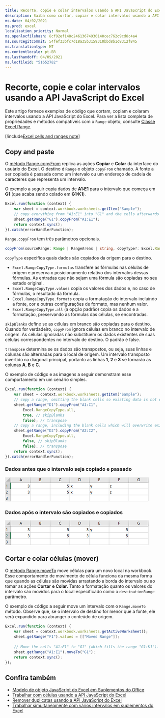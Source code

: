 ```yaml
---
title: Recorte, copie e colar intervalos usando a API JavaScript do Excel
description: Saiba como cortar, copiar e colar intervalos usando a API JavaScript do Excel.
ms.date: 04/02/2021
ms.prod: excel
localization_priority: Normal
ms.openlocfilehash: 8cf92ef148c24613674930140cec762c9cd8c4a4
ms.sourcegitcommit: 54fef33bfc7d18a35b3159310bbd8b1c8312f845
ms.translationtype: MT
ms.contentlocale: pt-BR
ms.lasthandoff: 04/09/2021
ms.locfileid: "51652782"
---
```

# <a name="cut-copy-and-paste-ranges-using-the-excel-javascript-api"></a>Recorte, copie e colar intervalos usando a API JavaScript do Excel

Este artigo fornece exemplos de código que cortam, copiam e colaram intervalos usando a API JavaScript do Excel. Para ver a lista completa de propriedades e métodos compatíveis com o `Range` objeto, consulte [Classe Excel.Range](/javascript/api/excel/excel.range).

[!include[Excel cells and ranges note](../includes/note-excel-cells-and-ranges.md)]

## <a name="copy-and-paste"></a>Copy and paste

O [método Range.copyFrom](/javascript/api/excel/excel.range#copyfrom-sourcerange--copytype--skipblanks--transpose-) replica as ações **Copiar** e **Colar** da interface do usuário do Excel. O destino é `Range` o objeto `copyFrom` chamado. A fonte a ser copiada é passada como um intervalo ou um endereço de cadeia de caracteres que representa um intervalo.

O exemplo a seguir copia dados de **A1:E1** para o intervalo que começa em **G1** (que acaba sendo colado em **G1:K1**).

```js
Excel.run(function (context) {
    var sheet = context.workbook.worksheets.getItem("Sample");
    // copy everything from "A1:E1" into "G1" and the cells afterwards ("G1:K1")
    sheet.getRange("G1").copyFrom("A1:E1");
    return context.sync();
}).catch(errorHandlerFunction);
```

`Range.copyFrom` tem três parâmetros opcionais.

```TypeScript
copyFrom(sourceRange: Range | RangeAreas | string, copyType?: Excel.RangeCopyType, skipBlanks?: boolean, transpose?: boolean): void;
```

`copyType` especifica quais dados são copiados da origem para o destino.

- `Excel.RangeCopyType.formulas` transfere as fórmulas nas células de origem e preserva o posicionamento relativo dos intervalos dessas fórmulas. As entradas que não sejam uma fórmula são copiadas no seu estado original.
- `Excel.RangeCopyType.values` copia os valores dos dados e, no caso de fórmulas, o resultado da fórmula.
- `Excel.RangeCopyType.formats` copia a formatação do intervalo incluindo a fonte, cor e outras configurações de formato, mas nenhum valor.
- `Excel.RangeCopyType.all` (a opção padrão) copia os dados e a formatação, preservando as fórmulas das células, se encontradas.

`skipBlanks` define se as células em branco são copiadas para o destino. Quando for verdadeiro, `copyFrom` ignora células em branco no intervalo de origem.
As células ignoradas não substituem os dados existentes de suas células correspondentes no intervalo de destino. O padrão é false.

`transpose` determina se os dados são transpostos, ou seja, suas linhas e colunas são alternadas para o local de origem.
Um intervalo transposto invertido na diagonal principal, portanto as linhas **1**, **2** e **3** se tornarão as colunas **A**, **B** e **C**.

O exemplo de código e as imagens a seguir demonstram esse comportamento em um cenário simples.

```js
Excel.run(function (context) {
    var sheet = context.workbook.worksheets.getItem("Sample");
    // copy a range, omitting the blank cells so existing data is not overwritten in those cells
    sheet.getRange("D1").copyFrom("A1:C1",
        Excel.RangeCopyType.all,
        true, // skipBlanks
        false); // transpose
    // copy a range, including the blank cells which will overwrite existing data in the target cells
    sheet.getRange("D2").copyFrom("A2:C2",
        Excel.RangeCopyType.all,
        false, // skipBlanks
        false); // transpose
    return context.sync();
}).catch(errorHandlerFunction);
```

### <a name="data-before-range-is-copied-and-pasted"></a>Dados antes que o intervalo seja copiado e passado

![Dados no Excel antes que o método de cópia do intervalo tenha sido executado](../images/excel-range-copyfrom-skipblanks-before.png)

### <a name="data-after-range-is-copied-and-pasted"></a>Dados após o intervalo são copiados e copiados

![Dados no Excel após o método de cópia do intervalo ter sido executado](../images/excel-range-copyfrom-skipblanks-after.png)

## <a name="cut-and-paste-move-cells"></a>Cortar e colar células (mover)

O [método Range.moveTo](/javascript/api/excel/excel.range#moveto-destinationrange-) move células para um novo local na workbook. Esse comportamento de movimento de célula funciona [](https://support.office.com/article/Move-or-copy-cells-and-cell-contents-803d65eb-6a3e-4534-8c6f-ff12d1c4139e) da mesma forma que quando as células são movidas arrastando a borda do intervalo ou ao tomar as ações **Cortar** **e Colar.** Tanto a formatação quanto os valores do intervalo são movidos para o local especificado como o `destinationRange` parâmetro.

O exemplo de código a seguir move um intervalo com o `Range.moveTo` método. Observe que, se o intervalo de destino for menor que a fonte, ele será expandido para abranger o conteúdo de origem.

```js
Excel.run(function (context) {
    var sheet = context.workbook.worksheets.getActiveWorksheet();
    sheet.getRange("F1").values = [["Moved Range"]];

    // Move the cells "A1:E1" to "G1" (which fills the range "G1:K1").
    sheet.getRange("A1:E1").moveTo("G1");
    return context.sync();
});
```

## <a name="see-also"></a>Confira também

- [Modelo de objeto JavaScript do Excel em Suplementos do Office](excel-add-ins-core-concepts.md)
- [Trabalhar com células usando a API JavaScript do Excel](excel-add-ins-cells.md)
- [Remover duplicatas usando a API JavaScript do Excel](excel-add-ins-ranges-remove-duplicates.md)
- [Trabalhar simultaneamente com vários intervalos em suplementos do Excel](excel-add-ins-multiple-ranges.md)
